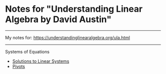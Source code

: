 # Notes for "Understanding Linear Algebra by David Austin"

----

My notes for: https://understandinglinearalgebra.org/ula.html

----

Systems of Equations
 - [Solutions to Linear Systems](./01_systems_of_equations_solutions_to_linear_systems.md)
 - [Pivots](./01_systems_of_equations_pivots.md)
